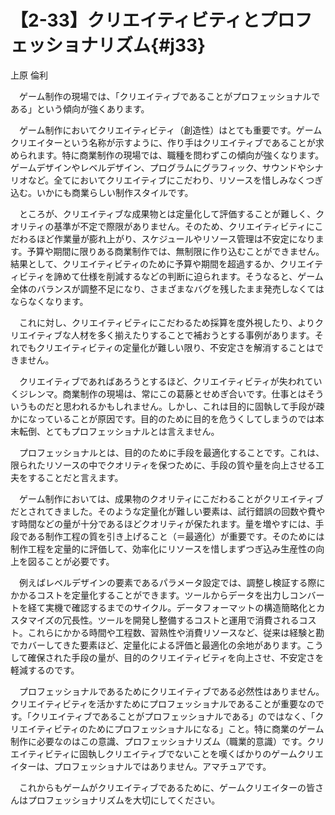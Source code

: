 # 【2-33】クリエイティビティとプロフェッショナリズム{#j33}

<div class="author">上原 倫利</div>

　ゲーム制作の現場では、「クリエイティブであることがプロフェッショナルである」という傾向が強くあります。

　ゲーム制作においてクリエイティビティ（創造性）はとても重要です。ゲームクリエイターという名称が示すように、作り手はクリエイティブであることが求められます。特に商業制作の現場では、職種を問わずこの傾向が強くなります。ゲームデザインやレベルデザイン、プログラムにグラフィック、サウンドやシナリオなど。全てにおいてクリエイティブにこだわり、リソースを惜しみなくつぎ込む。いかにも商業らしい制作スタイルです。

　ところが、クリエイティブな成果物とは定量化して評価することが難しく、クオリティの基準が不定で際限がありません。そのため、クリエイティビティにこだわるほど作業量が膨れ上がり、スケジュールやリソース管理は不安定になります。予算や期間に限りある商業制作では、無制限に作り込むことができません。結果として、クリエイティビティのために予算や期間を超過するか、クリエイティビティを諦めて仕様を削減するなどの判断に迫られます。そうなると、ゲーム全体のバランスが調整不足になり、さまざまなバグを残したまま発売しなくてはならなくなります。

　これに対し、クリエイティビティにこだわるため採算を度外視したり、よりクリエイティブな人材を多く揃えたりすることで補おうとする事例があります。それでもクリエイティビティの定量化が難しい限り、不安定さを解消することはできません。

　クリエイティブであればあろうとするほど、クリエイティビティが失われていくジレンマ。商業制作の現場は、常にこの葛藤とせめぎ合いです。仕事とはそういうものだと思われるかもしれません。しかし、これは目的に固執して手段が疎かになっていることが原因です。目的のために目的を危うくしてしまうのでは本末転倒、とてもプロフェッショナルとは言えません。

　プロフェッショナルとは、目的のために手段を最適化することです。これは、限られたリソースの中でクオリティを保つために、手段の質や量を向上させる工夫をすることだと言えます。

　ゲーム制作においては、成果物のクオリティにこだわることがクリエイティブだとされてきました。そのような定量化が難しい要素は、試行錯誤の回数や費やす時間などの量が十分であるほどクオリティが保たれます。量を増やすには、手段である制作工程の質を引き上げること（＝最適化）が重要です。そのためには制作工程を定量的に評価して、効率化にリソースを惜しまずつぎ込み生産性の向上を図ることが必要です。

　例えばレベルデザインの要素であるパラメータ設定では、調整し検証する際にかかるコストを定量化することができます。ツールからデータを出力しコンバートを経て実機で確認するまでのサイクル。データフォーマットの構造簡略化とカスタマイズの冗長性。ツールを開発し整備するコストと運用で消費されるコスト。これらにかかる時間や工程数、習熟性や消費リソースなど、従来は経験と勘でカバーしてきた要素ほど、定量化による評価と最適化の余地があります。こうして確保された手段の量が、目的のクリエイティビティを向上させ、不安定さを軽減するのです。

　プロフェッショナルであるためにクリエイティブである必然性はありません。クリエイティビティを活かすためにプロフェッショナルであることが重要なのです。「クリエイティブであることがプロフェッショナルである」のではなく、「クリエイティビティのためにプロフェッショナルになる」こと。特に商業のゲーム制作に必要なのはこの意識、プロフェッショナリズム（職業的意識）です。クリエイティビティに固執しクリエイティブでないことを嘆くばかりのゲームクリエイターは、プロフェッショナルではありません。アマチュアです。

　これからもゲームがクリエイティブであるために、ゲームクリエイターの皆さんはプロフェッショナリズムを大切にしてください。
